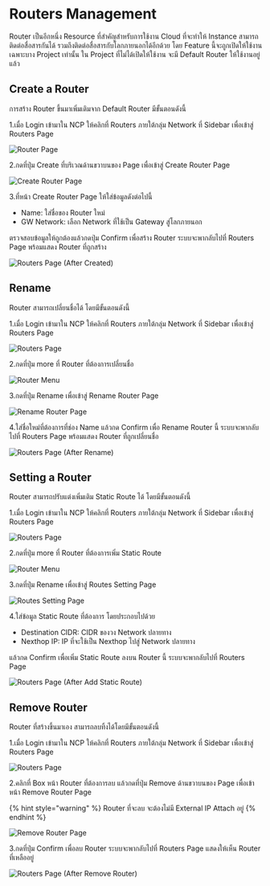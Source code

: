 # Routers Management

Router เป็นอีกหนึ่ง Resource ที่สำคัญสำหรับการใช้งาน Cloud ที่จะทำให้ Instance สามารถติดต่อสื่อสารกันได้ รวมถึงติดต่อสื่อสารกับโลกภายนอกได้อีกด้วย โดย Feature นี้จะถูกเปิดให้ใช้งานเฉพาะบาง Project เท่านั้น ใน Project ที่ไม่ได้เปิดให้ใช้งาน จะมี Default Router ให้ใช้งานอยู่แล้ว

## Create  a Router

การสร้าง Router ขึ้นมาเพิ่มเติมจาก Default Router มีขั้นตอนดังนี้

1.เมื่อ Login เข้ามาใน NCP ให้คลิกที่ Routers ภายใต้กลุ่ม Network ที่ Sidebar เพื่อเข้าสู่ Routers Page

![Router Page](../.gitbook/assets/createrouter01.png)

2.กดที่ปุ่ม Create ที่บริเวณด้านขวาบนของ Page เพื่อเข้าสู่ Create Router Page

![Create Router Page](../.gitbook/assets/createrouter02.png)

3.ที่หน้า Create Router Page ให้ใส่ข้อมูลดังต่อไปนี้

* Name: ใส่ชื่อของ Router ใหม่
* GW Network: เลือก Network ที่ใช้เป็น Gateway สู่โลกภายนอก

ตรวจสอบข้อมูลให้ถูกต้องแล้วกดปุ่ม Confirm เพื่อสร้าง Router ระบบจะพากลับไปที่ Routers Page พร้อมแสดง Router ที่ถูกสร้าง

![Routers Page \(After Created\)](../.gitbook/assets/createrouter03.png)

## Rename

Router สามารถเปลี่ยนชื่อได้ โดยมีขั้นตอนดังนี้

1.เมื่อ Login เข้ามาใน NCP ให้คลิกที่ Routers ภายใต้กลุ่ม Network ที่ Sidebar เพื่อเข้าสู่ Routers Page

![Routers Page](../.gitbook/assets/createrouter03_2.png)

2.กดที่ปุ่ม more ที่ Router ที่ต้องการเปลี่ยนชื่อ

![Router Menu](../.gitbook/assets/renamerouter01.png)

3.กดที่ปุ่ม Rename เพื่อเข้าสู่ Rename Router Page

![Rename Router Page](../.gitbook/assets/renamerouter02.png)

4.ใส่ชื่อใหม่ที่ต้องการที่ช่อง Name แล้วกด Confirm เพื่อ Rename Router นี้ ระบบจะพากลับไปที่ Routers Page พร้อมแสดง Router ที่ถูกเปลี่ยนชื่อ

![Routers Page \(After Rename\)](../.gitbook/assets/renamerouter03.png)

## Setting a Router

Router สามารถปรับแต่งเพิ่มเติม Static Route ได้ โดยมีขั้นตอนดังนี้

1.เมื่อ Login เข้ามาใน NCP ให้คลิกที่ Routers ภายใต้กลุ่ม Network ที่ Sidebar เพื่อเข้าสู่ Routers Page

![Routers Page](../.gitbook/assets/renamerouter03_2.png)

2.กดที่ปุ่ม more ที่ Router ที่ต้องการเพิ่ม Static Route

![Router Menu](../.gitbook/assets/renamerouter01_2.png)

3.กดที่ปุ่ม Rename เพื่อเข้าสู่ Routes Setting Page

![Routes Setting Page](../.gitbook/assets/routessetting01.png)

4.ใส่ข้อมูล Static Route ที่ต้องการ โดยประกอบไปด้วย

* Destination CIDR: CIDR ของวง Network ปลายทาง
* Nexthop IP: IP ที่จะใช้เป็น Nexthop ไปสู่ Network ปลายทาง

แล้วกด Confirm เพื่อเพิ่ม Static Route ลงบน Router นี้ ระบบจะพากลับไปที่ Routers Page

![Routers Page \(After Add Static Route\)](../.gitbook/assets/routessetting02.png)

## Remove Router

Router ที่สร้างขึ้นมาเอง สามารถลบทิ้งได้โดยมีขั้นตอนดังนี้

1.เมื่อ Login เข้ามาใน NCP ให้คลิกที่ Routers ภายใต้กลุ่ม Network ที่ Sidebar เพื่อเข้าสู่ Routers Page

![Routers Page](../.gitbook/assets/removerouter01.png)

2.คลิกที่ Box หน้า Router ที่ต้องการลบ แล้วกดที่ปุ่ม Remove ด้านขวาบนของ Page เพื่อเข้าหน้า Remove Router Page

{% hint style="warning" %}
Router ที่จะลบ จะต้องไม่มี External IP Attach อยู่
{% endhint %}

![Remove Router Page](../.gitbook/assets/removerouter02.png)

3.กดที่ปุ่ม Confirm เพื่อลบ Router ระบบจะพากลับไปที่ Routers Page แสดงให้เห็น Router ที่เหลืออยู่

![Routers Page \(After Remove Router\)](../.gitbook/assets/removerouter03.png)


